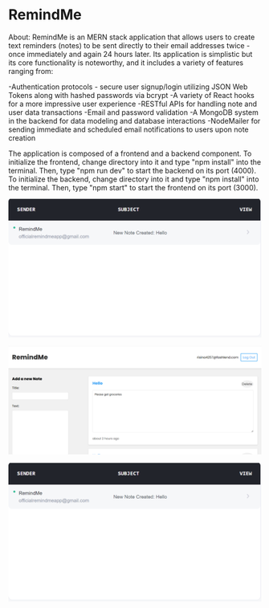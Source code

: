 # RemindMe

About:
RemindMe is an MERN stack application that allows users to create text reminders (notes) to be sent directly to their email addresses twice - once immediately and again 24 hours later. Its application is simplistic but its core functionality is noteworthy, and it includes a variety of features ranging from: 

-Authentication protocols - secure user signup/login utilizing JSON Web Tokens along with hashed passwords via bcrypt 
-A variety of React hooks for a more impressive user experience
-RESTful APIs for handling note and user data transactions 
-Email and password validation 
-A MongoDB system in the backend for data modeling and database interactions
-NodeMailer for sending immediate and scheduled email notifications to users upon note creation

The application is composed of a frontend and a backend component. 
To initialize the frontend, change directory into it and type "npm install" into the terminal. Then, type "npm run dev" to start the backend on its port (4000).
To initialize the backend, change directory into it and type "npm install" into the terminal. Then, type "npm start" to start the frontend on its port (3000).

![Email being recieved: ](Demo3.PNG)

![Application homepage: ](Demo1.PNG)

![Application Login page: ](Demo3.PNG)